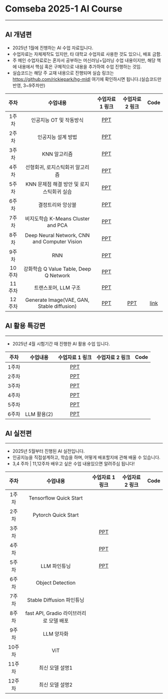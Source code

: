# Comseba 2025-1 AI Course
--------------------------------------------

## AI 개념편

* 2025년 1월에 진헹하는 AI 수업 자료입니다.
* 수업자료는 자체제작도 있지만, 타 대학교 수업자료 사용한 것도 있으니, 배포 금함.
* 주 메인 수업자료로는 혼자서 공부하는 머신러닝+딥러닝 수업 내용이지만, 해당 책에 내용에서 핵심 혹은 구체적으로 내용을 추가하여 수업 진행하는 것임.
* 실습코드는 해당 주 교재 내용으로 진행되며 실습 링크는 https://github.com/rickiepark/hg-mldl 여기에 확인하시면 됩니다.(실습코드만 반영, 3~9주차만)

|주차|수업내용|수업자료 1 링크|수업자료 2 링크|Code|
|:---:|:---:|:---:|:---:|:---:|
|1주차|인공지능 OT 및 작동방식|[PPT](https://github.com/CSB-Songdo-International-Portfolio/2025-1_MLDL_course/blob/main/1week%20ai%20overview.pdf)|||
|2주차|인공지능 설계 방법|[PPT](https://github.com/CSB-Songdo-International-Portfolio/2025-1_MLDL_course/blob/main/2week%20ml%20types%20and%20KNN.pdf)|||
|3주차|KNN 알고리즘|[PPT](https://github.com/CSB-Songdo-International-Portfolio/2025-1_MLDL_course/blob/main/3week%20KNN%20overview.pdf)|||
|4주차|선형회귀, 로지스틱회귀 알고리즘|[PPT](https://github.com/CSB-Songdo-International-Portfolio/2025-1_MLDL_course/blob/main/4week%20linear%2Clogistic_regression.pdf)|||
|5주차|KNN 문제점 해결 방안 및 로지스틱회귀 실습|[PPT](https://github.com/CSB-Songdo-International-Portfolio/2025-1_MLDL_course/blob/main/KNN%EA%B3%BC%20%EB%A1%9C%EC%A7%80%EC%8A%A4%ED%8B%B1.pdf)|||
|6주차|결정트리와 앙상블|[PPT](https://github.com/CSB-Songdo-International-Portfolio/2025-1_MLDL_course/blob/main/%EA%B2%B0%EC%A0%95%ED%8A%B8%EB%A6%AC%EC%99%80%20%EC%95%99%EC%83%81%EB%B8%94.pdf)|||
|7주차|비지도학습 K-Means Cluster and PCA|[PPT](https://github.com/CSB-Songdo-International-Portfolio/2025-1_MLDL_course/blob/main/7week%20%EB%B9%84%EC%A7%80%EB%8F%84%ED%95%99%EC%8A%B5.pdf)|||
|8주차|Deep Neural Network, CNN and Computer Vision|[PPT](https://github.com/CSB-Songdo-International-Portfolio/2025-1_MLDL_course/blob/main/DNN%2C%20CNN%20Computer%20Vision.pdf)|||
|9주차|RNN|[PPT](https://github.com/CSB-Songdo-International-Portfolio/2025-1_MLDL_course/blob/main/RNN.pdf)|||
|10주차|강화학습 Q Value Table, Deep Q Network|[PPT](https://github.com/CSB-Songdo-International-Portfolio/2025-1_MLDL_course/blob/main/10week%20RL.pdf)|||
|11주차|트랜스포머, LLM 구조|[PPT](https://github.com/CSB-Songdo-International-Portfolio/2025-1_MLDL_course/blob/main/AI%2011%EC%A3%BC%EC%B0%A8%20LLM.pdf)|||
|12주차|Generate Image(VAE, GAN, Stable diffusion)|[PPT](https://github.com/CSB-Songdo-International-Portfolio/2025-1_MLDL_course/blob/main/AI%2012%EC%A3%BC%EC%B0%A8%20Generation%20and%20Stable%20diffusion.pdf)|[PPT](https://github.com/CSB-Songdo-International-Portfolio/2025-1_MLDL_course/blob/main/Stable%20diffusion%20Prompt%20example.pdf)|[link](https://colab.research.google.com/github/TheLastBen/fast-stable-diffusion/blob/main/fast_stable_diffusion_AUTOMATIC1111.ipynb)|

## AI 활용 특강편
--------------------------------------------
* 2025년 4월 시험기간 때 진행한 AI 활용 수업 입니다.

|주차|수업내용|수업자료 1 링크|수업자료 2 링크|Code|
|:---:|:---:|:---:|:---:|:---:|
|1주차||[PPT]()|||
|2주차||[PPT]()|||
|3주차||[PPT]()|||
|4주차||[PPT]()|||
|5주차||[PPT]()|||
|6주차|LLM 활용(2)|[PPT](https://github.com/CSB-Songdo-International-Portfolio/2025-1_MLDL_course/blob/main/LLM%20활용특강%20-%20버튜버%20만들기.pdf)|||

## AI 실전편

--------------------------------------------
* 2025년 5월부터 진행된 AI 실전입니다.
* 인공지능을 직접설계하고, 학습을 하며, 어떻게 배포할지에 관해 배울 수 있습니다.
* 3,4 주차 | 11,12주차 배우고 싶은 수업 내용있으면 알려주심 됩니다!

|주차|수업내용|수업자료 1 링크|수업자료 2 링크|Code|
|:---:|:---:|:---:|:---:|:---:|
|1주차|Tensorflow Quick Start||||
|2주차|Pytorch Quick Start||||
|3주차||[PPT]()|||
|4주차||[PPT]()|||
|5주차|LLM 파인튜닝|[PPT]()|||
|6주차|Object Detection||||
|7주차|Stable Diffusion 파인튜닝||||
|8주차|fast API, Gradio 라이브러리로 모델 배포||||
|9주차|LLM 양자화||||
|10주차|ViT||||
|11주차|최신 모델 설명1||||
|12주차|최신 모델 설명2||||
